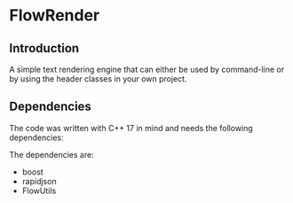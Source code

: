 # FlowRender

## Introduction
 A simple text rendering engine that can either be used by command-line or by using the header classes in your own project.

## Dependencies
The code was written with C++ 17 in mind and needs the following dependencies:

The dependencies are:
- boost
- rapidjson
- FlowUtils